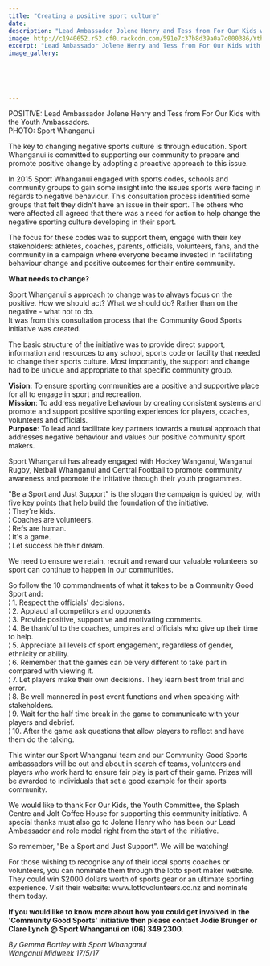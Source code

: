 ```yaml
---
title: "Creating a positive sport culture"
date: 
description: "Lead Ambassador Jolene Henry and Tess from For Our Kids with the Youth Ambassadors..."
image: http://c1940652.r52.cf0.rackcdn.com/591e7c37b8d39a0a7c000386/Yth-Ambassadors-midweek-17-May.jpg
excerpt: "Lead Ambassador Jolene Henry and Tess from For Our Kids with the Youth Ambassadors."
image_gallery:
    
    
    
    
    
---
```


<p>POSITIVE: Lead Ambassador Jolene Henry and Tess from For Our Kids with the Youth Ambassadors.&nbsp;<br />PHOTO: Sport Whanganui</p>
<p>The key to changing negative sports culture is through education. Sport Whanganui is committed to supporting our community to prepare and promote positive change by adopting a proactive approach to this issue.</p>
<p>In 2015 Sport Whanganui engaged with sports codes, schools and community groups to gain some insight into the issues sports were facing in regards to negative behaviour. This consultation process identified some groups that felt they didn't have an issue in their sport. The others who were affected all agreed that there was a need for action to help change the negative sporting culture developing in their sport.</p>
<p>The focus for these codes was to support them, engage with their key stakeholders: athletes, coaches, parents, officials, volunteers, fans, and the community in a campaign where everyone became invested in facilitating behaviour change and positive outcomes for their entire community.</p>
<p><strong>What needs to change?</strong></p>
<p>Sport Whanganui's approach to change was to always focus on the positive. How we should act? What we should do? Rather than on the negative - what not to do.<br />It was from this consultation process that the Community Good Sports initiative was created.</p>
<p>The basic structure of the initiative was to provide direct support, information and resources to any school, sports code or facility that needed to change their sports culture. Most importantly, the support and change had to be unique and appropriate to that specific community group.</p>
<p><strong>Vision</strong>: To ensure sporting communities are a positive and supportive place for all to engage in sport and recreation.<br /><strong>Mission</strong>: To address negative behaviour by creating consistent systems and promote and support positive sporting experiences for players, coaches, volunteers and officials.<br /><strong>Purpose</strong>: To lead and facilitate key partners towards a mutual approach that addresses negative behaviour and values our positive community sport makers.</p>
<p>Sport Whanganui has already engaged with Hockey Wanganui, Wanganui Rugby, Netball Whanganui and Central Football to promote community awareness and promote the initiative through their youth programmes.</p>
<p>"Be a Sport and Just Support" is the slogan the campaign is guided by, with five key points that help build the foundation of the initiative.<br />&brvbar; They're kids.<br />&brvbar; Coaches are volunteers.<br />&brvbar; Refs are human.<br />&brvbar; It's a game.<br />&brvbar; Let success be their dream.</p>
<p>We need to ensure we retain, recruit and reward our valuable volunteers so sport can continue to happen in our communities.</p>
<p>So follow the 10 commandments of what it takes to be a Community Good Sport and:<br />&brvbar; 1. Respect the officials' decisions.<br />&brvbar; 2. Applaud all competitors and opponents<br />&brvbar; 3. Provide positive, supportive and motivating comments.<br />&brvbar; 4. Be thankful to the coaches, umpires and officials who give up their time to help.<br />&brvbar; 5. Appreciate all levels of sport engagement, regardless of gender, ethnicity or ability.<br />&brvbar; 6. Remember that the games can be very different to take part in compared with viewing it.<br />&brvbar; 7. Let players make their own decisions. They learn best from trial and error.<br />&brvbar; 8. Be well mannered in post event functions and when speaking with stakeholders.<br />&brvbar; 9. Wait for the half time break in the game to communicate with your players and debrief.<br />&brvbar; 10. After the game ask questions that allow players to reflect and have them do the talking.</p>
<p>This winter our Sport Whanganui team and our Community Good Sports ambassadors will be out and about in search of teams, volunteers and players who work hard to ensure fair play is part of their game. Prizes will be awarded to individuals that set a good example for their sports community.</p>
<p>We would like to thank For Our Kids, the Youth Committee, the Splash Centre and Jolt Coffee House for supporting this community initiative. A special thanks must also go to Jolene Henry who has been our Lead Ambassador and role model right from the start of the initiative.</p>
<p>So remember, "Be a Sport and Just Support". We will be watching!</p>
<p>For those wishing to recognise any of their local sports coaches or volunteers, you can nominate them through the lotto sport maker website. They could win $2000 dollars worth of sports gear or an ultimate sporting experience. Visit their website: www.lottovolunteers.co.nz and nominate them today.</p>
<p><strong>If you would like to know more about how you could get involved in the 'Community Good Sports' initiative then please contact Jodie Brunger or Clare Lynch @ Sport Whanganui on (06) 349 2300.</strong></p>
<p class="clear syndicator"><em>By Gemma Bartley with Sport Whanganui</em><br /><em>Wanganui Midweek 17/5/17</em></p>


